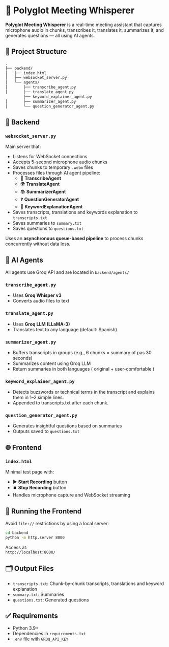 # 🧠 Polyglot Meeting Whisperer

**Polyglot Meeting Whisperer** is a real-time meeting assistant that captures microphone audio in chunks, transcribes it, translates it, summarizes it, and generates questions — all using AI agents.

## 📁 Project Structure

```bash
.
├── backend/
│   ├── index.html
│   ├── websocket_server.py
│   └── agents/
│       ├── transcribe_agent.py
│       ├── translate_agent.py
        ├── keyword_explainer_agent.py
│       ├── summarizer_agent.py
│       └── question_generator_agent.py
```

## 🔧 Backend

### `websocket_server.py`
Main server that:
- Listens for WebSocket connections
- Accepts 5-second microphone audio chunks
- Saves chunks to temporary `.webm` files
- Processes files through AI agent pipeline:
  - 📝 **TranscribeAgent**
  - 🌍 **TranslateAgent**
  - 📚 **SummarizerAgent**
  - ❓ **QuestionGeneratorAgent**
  - 🧠 **KeywordExplanationAgent**
- Saves transcripts, translations and keywords explanation to `transcripts.txt`
- Saves summaries to `summary.txt`
- Saves questions to `questions.txt`

Uses an **asynchronous queue-based pipeline** to process chunks concurrently without data loss.

## 🤖 AI Agents

All agents use Groq API and are located in `backend/agents/`

### `transcribe_agent.py`
- Uses **Groq Whisper v3**
- Converts audio files to text

### `translate_agent.py`
- Uses **Groq LLM (LLaMA-3)**
- Translates text to any language (default: Spanish)

### `summarizer_agent.py`
- Buffers transcripts in groups (e.g., 6 chunks = summary of pas 30 seconds)
- Summarizes content using Groq LLM
- Return summaries in both languages ( original + user-comfortable )

### `keyword_explainer_agent.py`
- Detects buzzwords or technical terms in the transcript and explains them in 1–2 simple lines.
- Appended to transcripts.txt after each chunk.

### `question_generator_agent.py`
- Generates insightful questions based on summaries
- Outputs saved to `questions.txt`

## 🌐 Frontend

### `index.html`
Minimal test page with:
- ▶️ **Start Recording** button
- ⏹️ **Stop Recording** button
- Handles microphone capture and WebSocket streaming

## 🚀 Running the Frontend
Avoid `file://` restrictions by using a local server:

```bash
cd backend
python -m http.server 8000
```
Access at:  
`http://localhost:8000/`

## 🗂 Output Files
- `transcripts.txt`: Chunk-by-chunk transcripts, translations and keyword explanation
- `summary.txt`: Summaries
- `questions.txt`: Generated questions

## ✅ Requirements
- Python 3.9+
- Dependencies in `requirements.txt`
- `.env` file with `GROQ_API_KEY`
